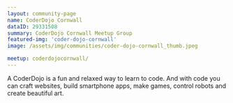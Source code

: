 ```yaml
---
layout: community-page
name: CoderDojo Cornwall
dataID: 29331508
summary: CoderDojo Cornwall Meetup Group
featured-img: 'coder-dojo-cornwall'
image: /assets/img/communities/coder-dojo-cornwall_thumb.jpeg

meetup: coderdojocornwall/
---
```


A CoderDojo is a fun and relaxed way to learn to code. And with code you can craft websites, build smartphone apps, make games, control robots and create beautiful art.
